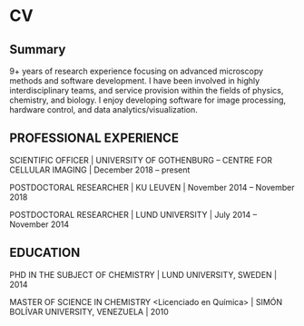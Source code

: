 # CV

## Summary
9+ years of research experience focusing on advanced microscopy methods and software development. I have been involved in highly interdisciplinary teams, and service provision within the fields of physics, chemistry, and biology. I enjoy developing software for image processing, hardware control, and data analytics/visualization.

## PROFESSIONAL EXPERIENCE

SCIENTIFIC OFFICER | UNIVERSITY OF GOTHENBURG – CENTRE FOR CELLULAR IMAGING | December 2018 – present

POSTDOCTORAL RESEARCHER | KU LEUVEN | November 2014 – November 2018

POSTDOCTORAL RESEARCHER | LUND UNIVERSITY | July 2014 – November 2014

## EDUCATION

PHD IN THE SUBJECT OF CHEMISTRY | LUND UNIVERSITY, SWEDEN | 2014

MASTER OF SCIENCE IN CHEMISTRY <Licenciado en Química> | SIMÓN BOLÍVAR UNIVERSITY, VENEZUELA | 2010
